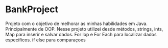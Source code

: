 # BankProject
Projeto com o objetivo de melhorar as minhas habilidades em Java. Principalmente de OOP. 
Nesse projeto utilizei desde métodos, strings, ints, Map para inserir e salvar dados. For lop e For Each para localizar dados específicos. 
if else para comparaçoes
